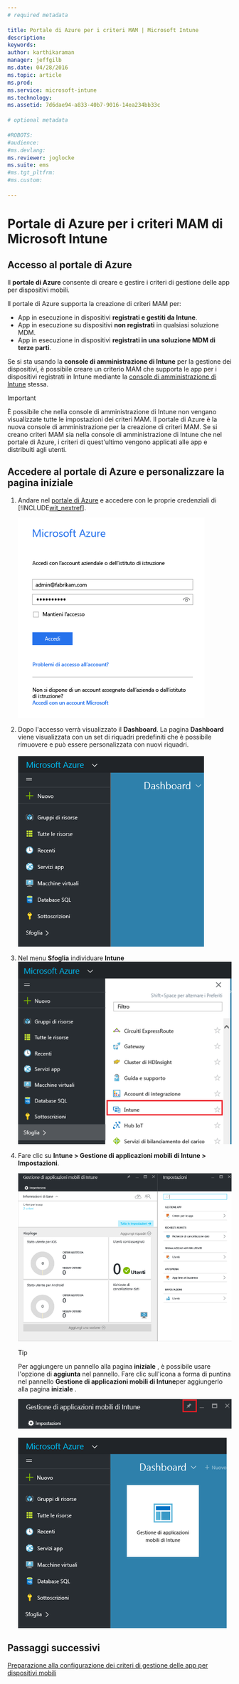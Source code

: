 ```yaml
---
# required metadata

title: Portale di Azure per i criteri MAM | Microsoft Intune
description:
keywords:
author: karthikaraman
manager: jeffgilb
ms.date: 04/28/2016
ms.topic: article
ms.prod:
ms.service: microsoft-intune
ms.technology:
ms.assetid: 7d6dae94-a833-40b7-9016-14ea234bb33c

# optional metadata

#ROBOTS:
#audience:
#ms.devlang:
ms.reviewer: joglocke
ms.suite: ems
#ms.tgt_pltfrm:
#ms.custom:

---
```


# Portale di Azure per i criteri MAM di Microsoft Intune
## Accesso al portale di Azure
Il **portale di Azure** consente di creare e gestire i criteri di gestione delle app per dispositivi mobili.

Il portale di Azure supporta la creazione di criteri MAM per:
- App in esecuzione in dispositivi **registrati e gestiti da Intune**.
- App in esecuzione su dispositivi **non registrati** in qualsiasi soluzione MDM.
- App in esecuzione in dispositivi **registrati in una soluzione MDM di terze parti**.

Se si sta usando la **console di amministrazione di Intune** per la gestione dei dispositivi, è possibile creare un criterio MAM che supporta le app per i dispositivi registrati in Intune mediante la [console di amministrazione di Intune](configure-and-deploy-mobile-application-management-policies-in-the-microsoft-intune-console.md) stessa.
>[!IMPORTANT]
> È possibile che nella console di amministrazione di Intune non vengano visualizzate tutte le impostazioni dei criteri MAM. Il portale di Azure è la nuova console di amministrazione per la creazione di criteri MAM. Se si creano criteri MAM sia nella console di amministrazione di Intune che nel portale di Azure, i criteri di quest'ultimo vengono applicati alle app e distribuiti agli utenti.

## Accedere al portale di Azure e personalizzare la pagina iniziale

1.  Andare nel [portale di Azure](https://portal.azure.com) e accedere con le proprie credenziali di [!INCLUDE[wit_nextref](../includes/wit_nextref_md.md)].

    ![Schermata della pagina di accesso al portale di Azure](../media/AppManagement/AzurePortal_MAMSigninPage.png)

2.  Dopo l'accesso verrà visualizzato il **Dashboard**. La pagina **Dashboard** viene visualizzata con un set di riquadri predefiniti che è possibile rimuovere e può essere personalizzata con nuovi riquadri.

    ![Schermata del dashboard del portale di Azure](../media/AppManagement/AzurePortal_MAMStartboard_NoMAM.png)

3.  Nel menu **Sfoglia** individuare **Intune**![Screenshot del menu Sfoglia con Intune evidenziato](../media/AppManagement/AzurePortal_MAM_Browse_Intune.png)

4.  Fare clic su **Intune > Gestione di applicazioni mobili di Intune > Impostazioni**.

    ![Schermata del pannello Gestione di applicazioni mobili di Intune](../media/AppManagement/AzurePortal_MAM_Mainblade.png)

    > [!TIP]
    > Per aggiungere un pannello alla pagina **iniziale** , è possibile usare l'opzione di **aggiunta** nel pannello.  Fare clic sull'icona a forma di puntina nel pannello **Gestione di applicazioni mobili di Intune**per aggiungerlo alla pagina **iniziale** .

    ![Schermata del pannello Gestione di applicazioni mobili di Intune con l'icona della puntina evidenziata](../media/AppManagement/AzurePortal_MAM_PinBladeAction.png)

    ![Schermata del dashboard con il riquadro di Intune bloccato](../media/AppManagement/AzurePortal_MAM_Startboard_withMAM.png)
## Passaggi successivi
[Preparazione alla configurazione dei criteri di gestione delle app per dispositivi mobili](get-ready-to-configure-mobile-app-management-policies-with-microsoft-intune.md)


<!--HONumber=Jun16_HO2-->


